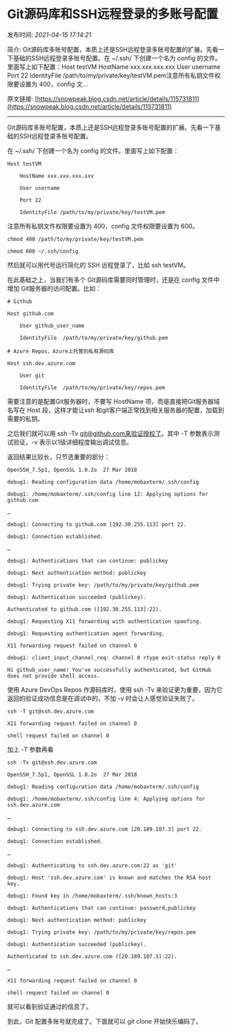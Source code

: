 # Git源码库和SSH远程登录的多账号配置

发布时间: *2021-04-15 17:14:21*

简介: Git源码库多账号配置，本质上还是SSH远程登录多账号配置的扩展。先看一下基础的SSH远程登录多账号配置。在 ~/.ssh/ 下创建一个名为 config 的文件。里面写上如下配置：Host testVM HostName xxx.xxx.xxx.xxx User username Port 22 IdentityFile /path/to/my/private/key/testVM.pem注意所有私钥文件权限要设置为 400，config 文...

原文链接: [https://snowpeak.blog.csdn.net/article/details/115731811](https://snowpeak.blog.csdn.net/article/details/115731811)

---------

Git源码库多账号配置，本质上还是SSH远程登录多账号配置的扩展。先看一下基础的SSH远程登录多账号配置。

在 ~/.ssh/ 下创建一个名为 config 的文件。里面写上如下配置：


```
Host testVM

    HostName xxx.xxx.xxx.xxx

    User username

    Port 22

    IdentityFile /path/to/my/private/key/testVM.pem
```

注意所有私钥文件权限要设置为 400，config 文件权限要设置为 600。


```
chmod 400 /path/to/my/private/key/testVM.pem

chmod 600 ~/.ssh/config
```

然后就可以用代号运行简化的 SSH 远程登录了，比如 ssh testVM。

在此基础之上，当我们有多个 Git源码库需要同时管理时，还是在 config 文件中增加 Git服务器的访问配置。比如：


```
# Github

Host github.com

    User github_user_name

    IdentityFile  /path/to/my/private/key/github.pem

# Azure Repos，Azure上托管的私有源码库

Host ssh.dev.azure.com

    User git

    IdentityFile  /path/to/my/private/key/repos.pem
```

需要注意的是配置Git服务器时，不要写 HostName 项，而是直接把Git服务器域名写在 Host 段，这样才能让ssh 和git客户端正常找到相关服务器的配置，加载到需要的私钥。

之后我们就可以用 ssh -Tv git@github.com来验证授权了。其中 -T 参数表示测试验证，-v 表示以1级详细程度输出调试信息。

返回结果比较长，只节选重要的部分：


```
OpenSSH_7.5p1, OpenSSL 1.0.2o  27 Mar 2018

debug1: Reading configuration data /home/mobaxterm/.ssh/config

debug1: /home/mobaxterm/.ssh/config line 12: Applying options for github.com

…

debug1: Connecting to github.com [192.30.255.113] port 22.

debug1: Connection established.

…

debug1: Authentications that can continue: publickey

debug1: Next authentication method: publickey

debug1: Trying private key: /path/to/my/private/key/github.pem

debug1: Authentication succeeded (publickey).

Authenticated to github.com ([192.30.255.113]:22).

debug1: Requesting X11 forwarding with authentication spoofing.

debug1: Requesting authentication agent forwarding.

X11 forwarding request failed on channel 0

debug1: client_input_channel_req: channel 0 rtype exit-status reply 0

Hi github_user_name! You've successfully authenticated, but GitHub does not provide shell access.
```

使用 Azure DevOps Repos 作源码库时，使用 ssh -Tv 来验证更为重要，因为它返回的验证成功信息是在调试中的，不加 -v 时会让人感觉验证失败了。


```
ssh -T git@ssh.dev.azure.com

X11 forwarding request failed on channel 0

shell request failed on channel 0
```

加上 -T 参数再看


```
ssh -Tv git@ssh.dev.azure.com

OpenSSH_7.5p1, OpenSSL 1.0.2o  27 Mar 2018

debug1: Reading configuration data /home/mobaxterm/.ssh/config

debug1: /home/mobaxterm/.ssh/config line 4: Applying options for ssh.dev.azure.com

…

debug1: Connecting to ssh.dev.azure.com [20.189.107.3] port 22.

debug1: Connection established.

…

debug1: Authenticating to ssh.dev.azure.com:22 as 'git'

debug1: Host 'ssh.dev.azure.com' is known and matches the RSA host key.

debug1: Found key in /home/mobaxterm/.ssh/known_hosts:3

debug1: Authentications that can continue: password,publickey

debug1: Next authentication method: publickey

debug1: Trying private key: /path/to/my/private/key/repos.pem

debug1: Authentication succeeded (publickey).

Authenticated to ssh.dev.azure.com ([20.189.107.3]:22).

…

X11 forwarding request failed on channel 0

shell request failed on channel 0
```

就可以看到验证通过的信息了。

到此，Git 配置多账号就完成了。下面就可以 git clone 开始快乐编码了。